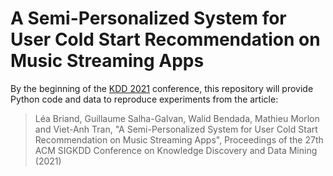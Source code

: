 # A Semi-Personalized System for User Cold Start Recommendation on Music Streaming Apps

By the beginning of the [KDD 2021](https://www.kdd.org/kdd2021/) conference, this repository will provide Python code and data to reproduce experiments from the article:

> Léa Briand, Guillaume Salha-Galvan, Walid Bendada, Mathieu Morlon and Viet-Anh Tran, "A Semi-Personalized System for User Cold Start Recommendation on Music Streaming Apps", Proceedings of the 27th ACM SIGKDD Conference on Knowledge Discovery and Data Mining (2021)
